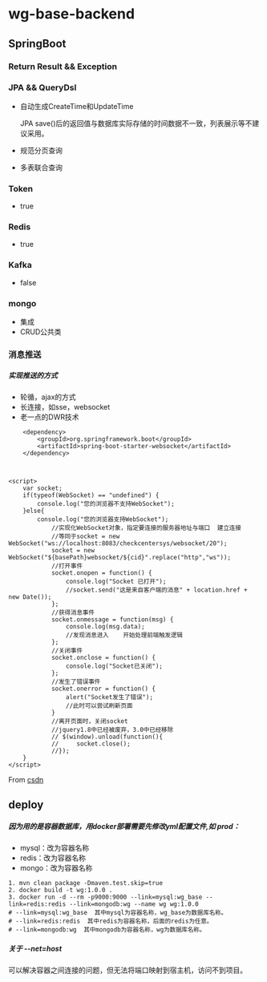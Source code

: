 # wg-base-backend

## SpringBoot

### Return Result && Exception

### JPA && QueryDsl
- 自动生成CreateTime和UpdateTime 

  JPA save()后的返回值与数据库实际存储的时间数据不一致，列表展示等不建议采用。
- 规范分页查询
- 多表联合查询
### Token
- true
### Redis 
- true
### Kafka
- false
### mongo
- 集成
- CRUD公共类

### 消息推送
##### 实现推送的方式
-  轮循，ajax的方式
- 长连接，如sse，websocket
- 老一点的DWR技术
```
    <dependency>  
        <groupId>org.springframework.boot</groupId>  
        <artifactId>spring-boot-starter-websocket</artifactId>  
    </dependency> 



<script> 
    var socket;  
    if(typeof(WebSocket) == "undefined") {  
        console.log("您的浏览器不支持WebSocket");  
    }else{  
        console.log("您的浏览器支持WebSocket");  
        	//实现化WebSocket对象，指定要连接的服务器地址与端口  建立连接  
            //等同于socket = new WebSocket("ws://localhost:8083/checkcentersys/websocket/20");  
            socket = new WebSocket("${basePath}websocket/${cid}".replace("http","ws"));  
            //打开事件  
            socket.onopen = function() {  
                console.log("Socket 已打开");  
                //socket.send("这是来自客户端的消息" + location.href + new Date());  
            };  
            //获得消息事件  
            socket.onmessage = function(msg) {  
                console.log(msg.data);  
                //发现消息进入    开始处理前端触发逻辑
            };  
            //关闭事件  
            socket.onclose = function() {  
                console.log("Socket已关闭");  
            };  
            //发生了错误事件  
            socket.onerror = function() {  
                alert("Socket发生了错误");  
                //此时可以尝试刷新页面
            }  
            //离开页面时，关闭socket
            //jquery1.8中已经被废弃，3.0中已经移除
            // $(window).unload(function(){  
            //     socket.close();  
            //});  
    }
</script>

```
From [csdn](https://blog.csdn.net/moshowgame/article/details/80275084)
## deploy

##### 因为用的是容器数据库，用docker部署需要先修改yml配置文件,如 prod：
 - mysql：改为容器名称
 - redis：改为容器名称
 - mongo：改为容器名称
```
1. mvn clean package -Dmaven.test.skip=true
2. docker build -t wg:1.0.0 .
3. docker run -d --rm -p9000:9000 --link=mysql:wg_base --link=redis:redis --link=mongodb:wg --name wg wg:1.0.0
# --link=mysql:wg_base  其中mysql为容器名称，wg_base为数据库名称。
# --link=redis:redis  其中redis为容器名称，后面的redis为任意。
# --link=mongodb:wg  其中mongodb为容器名称，wg为数据库名称。
```
##### 关于 --net=host
  可以解决容器之间连接的问题，但无法将端口映射到宿主机，访问不到项目。




